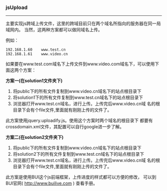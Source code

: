 ### jsUpload

------

主要实现js跨域上传文件，这里的跨域目前只在两个域名所指向的服务器在同一局域网内。
当然，这两种方案都可以做同域名上传。


例如：
```
192.168.1.60    www.test.cn
192.168.1.61    www.video.cn
```

如果要在www.test.com域名下上传文件到www.video.com域名下，可以使用下面这两个方案：


**方案一(在solution1文件夹下)**
  1. 将public下的所有文件复制到www.video.cn域名下的站点根目录下
  2. 将solution1下的所有文件复制到www.test.cn域名下的站点根目录下
  3. 浏览器打开www.test.cn域名，进行上传。上传完后www.video.cn域
     名的根目录下会有个file文件,里面就有刚刚上传的文件了。

  此方案使用jquery.uploadify.js。使用这个方案时两个域名的根目录下
  都要有crossdomain.xml文件，其配置可以自行google进一步了解。


**方案二(在solution2文件夹下)**
  1. 将public下的所有文件复制到www.video.cn域名下的站点根目录下
  2. 将solution2下的所有文件复制到www.test.cn域名下的站点根目录下
  3. 浏览器打开www.test.cn域名，进行上传。上传完后www.video.cn域
     名的根目录下会有个file文件,里面就有刚刚上传的文件了。

  此方案是使用BUI这个js前端框架，上传进度的样式都可以方便的修改，
  可以到BUI官网( http://www.builive.com ) 查看手册。




